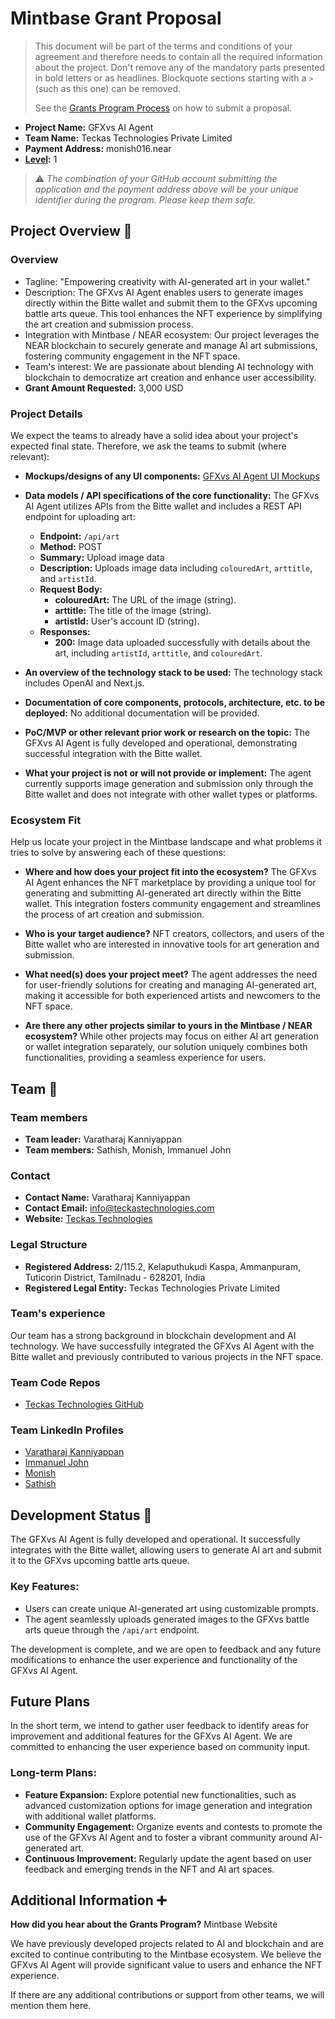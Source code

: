 # Mintbase Grant Proposal

> This document will be part of the terms and conditions of your agreement and therefore needs to contain all the required information about the project. Don't remove any of the mandatory parts presented in bold letters or as headlines. Blockquote sections starting with a `>` (such as this one) can be removed.
>
> See the [Grants Program Process](https://github.com/Mintbase/Grants-Program/#pencil-process) on how to submit a proposal.

- **Project Name:** GFXvs AI Agent
- **Team Name:** Teckas Technologies Private Limited
- **Payment Address:** monish016.near
- **[Level](../README.md#level_slider-levels):** 1

> ⚠️ *The combination of your GitHub account submitting the application and the payment address above will be your unique identifier during the program. Please keep them safe.*

## Project Overview :page_facing_up:

### Overview

- Tagline: "Empowering creativity with AI-generated art in your wallet."
- Description: The GFXvs AI Agent enables users to generate images directly within the Bitte wallet and submit them to the GFXvs upcoming battle arts queue. This tool enhances the NFT experience by simplifying the art creation and submission process.
- Integration with Mintbase / NEAR ecosystem: Our project leverages the NEAR blockchain to securely generate and manage AI art submissions, fostering community engagement in the NFT space.
- Team's interest: We are passionate about blending AI technology with blockchain to democratize art creation and enhance user accessibility.
- **Grant Amount Requested:** 3,000 USD

### Project Details

We expect the teams to already have a solid idea about your project's expected final state. Therefore, we ask the teams to submit (where relevant):

- **Mockups/designs of any UI components:** [GFXvs AI Agent UI Mockups](https://tinyurl.com/gfxvs-art-ai-agent)
- **Data models / API specifications of the core functionality:** The GFXvs AI Agent utilizes APIs from the Bitte wallet and includes a REST API endpoint for uploading art:
  - **Endpoint:** `/api/art`
  - **Method:** POST
  - **Summary:** Upload image data
  - **Description:** Uploads image data including `colouredArt`, `arttitle`, and `artistId`.
  - **Request Body:**
    - **colouredArt:** The URL of the image (string).
    - **arttitle:** The title of the image (string).
    - **artistId:** User's account ID (string).
  - **Responses:**
    - **200:** Image data uploaded successfully with details about the art, including `artistId`, `arttitle`, and `colouredArt`.

- **An overview of the technology stack to be used:** The technology stack includes OpenAI and Next.js.
- **Documentation of core components, protocols, architecture, etc. to be deployed:** No additional documentation will be provided.
- **PoC/MVP or other relevant prior work or research on the topic:** The GFXvs AI Agent is fully developed and operational, demonstrating successful integration with the Bitte wallet.
- **What your project is not or will not provide or implement:** The agent currently supports image generation and submission only through the Bitte wallet and does not integrate with other wallet types or platforms.

### Ecosystem Fit

Help us locate your project in the Mintbase landscape and what problems it tries to solve by answering each of these questions:

- **Where and how does your project fit into the ecosystem?** The GFXvs AI Agent enhances the NFT marketplace by providing a unique tool for generating and submitting AI-generated art directly within the Bitte wallet. This integration fosters community engagement and streamlines the process of art creation and submission.

- **Who is your target audience?** NFT creators, collectors, and users of the Bitte wallet who are interested in innovative tools for art generation and submission.

- **What need(s) does your project meet?** The agent addresses the need for user-friendly solutions for creating and managing AI-generated art, making it accessible for both experienced artists and newcomers to the NFT space.

- **Are there any other projects similar to yours in the Mintbase / NEAR ecosystem?** While other projects may focus on either AI art generation or wallet integration separately, our solution uniquely combines both functionalities, providing a seamless experience for users.

## Team :busts_in_silhouette:

### Team members

- **Team leader:** Varatharaj Kanniyappan
- **Team members:** Sathish, Monish, Immanuel John

### Contact

- **Contact Name:** Varatharaj Kanniyappan
- **Contact Email:** info@teckastechnologies.com
- **Website:** [Teckas Technologies](https://teckastechnologies.com)

### Legal Structure

- **Registered Address:** 2/115.2, Kelaputhukudi Kaspa, Ammanpuram, Tuticorin District, Tamilnadu - 628201, India
- **Registered Legal Entity:** Teckas Technologies Private Limited

### Team's experience

Our team has a strong background in blockchain development and AI technology. We have successfully integrated the GFXvs AI Agent with the Bitte wallet and previously contributed to various projects in the NFT space.

### Team Code Repos

- [Teckas Technologies GitHub](https://github.com/Teckas-Technologies)

### Team LinkedIn Profiles

- [Varatharaj Kanniyappan](https://www.linkedin.com/in/varatharaj-k-680505141/)
- [Immanuel John](https://www.linkedin.com/in/immanueljohnprofile/)
- [Monish](https://www.linkedin.com/in/monish016/)
- [Sathish](https://www.linkedin.com/in/sathish-ms/)

## Development Status :open_book:

The GFXvs AI Agent is fully developed and operational. It successfully integrates with the Bitte wallet, allowing users to generate AI art and submit it to the GFXvs upcoming battle arts queue.

### Key Features:
- Users can create unique AI-generated art using customizable prompts.
- The agent seamlessly uploads generated images to the GFXvs battle arts queue through the `/api/art` endpoint.

The development is complete, and we are open to feedback and any future modifications to enhance the user experience and functionality of the GFXvs AI Agent.

## Future Plans

In the short term, we intend to gather user feedback to identify areas for improvement and additional features for the GFXvs AI Agent. We are committed to enhancing the user experience based on community input.

### Long-term Plans:
- **Feature Expansion:** Explore potential new functionalities, such as advanced customization options for image generation and integration with additional wallet platforms.
- **Community Engagement:** Organize events and contests to promote the use of the GFXvs AI Agent and to foster a vibrant community around AI-generated art.
- **Continuous Improvement:** Regularly update the agent based on user feedback and emerging trends in the NFT and AI art spaces.

## Additional Information :heavy_plus_sign:

**How did you hear about the Grants Program?** Mintbase Website

We have previously developed projects related to AI and blockchain and are excited to continue contributing to the Mintbase ecosystem. We believe the GFXvs AI Agent will provide significant value to users and enhance the NFT experience.

If there are any additional contributions or support from other teams, we will mention them here.
